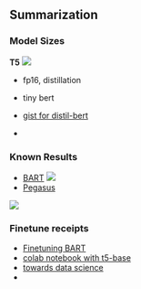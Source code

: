 

## Summarization

### Model Sizes

**T5**
![](https://i.imgur.com/C1Zx9eT.png)

- fp16, distillation


- tiny bert
- [gist for distil-bert](https://gist.github.com/remi-or/4814577c59f4f38fcc89729ce4ba21e6)
- 



### Known Results
- [BART](https://github.com/facebookresearch/fairseq/blob/6f7b7d202199dc1534a77a247da1ad4604c21baa/examples/bart/README.md)
![](https://i.imgur.com/kVs4qIB.png)
- [Pegasus](https://huggingface.co/google/pegasus-cnn_dailymail)

![](https://i.imgur.com/UVGUhh6.png)



### Finetune receipts

- [Finetuning BART](https://github.com/facebookresearch/fairseq/issues/1364)
- [colab notebook with t5-base](https://colab.research.google.com/drive/1-wp_pRVxl6c0Y0esn8ShIdeil3Bh854d?usp=sharing#scrollTo=-U5-lpUtxwla)
- [towards data science](https://knswamy.medium.com/nlp-deep-learning-training-on-downstream-tasks-using-pytorch-lightning-summarization-on-xsum-3b4ffd5db91d)
- 

